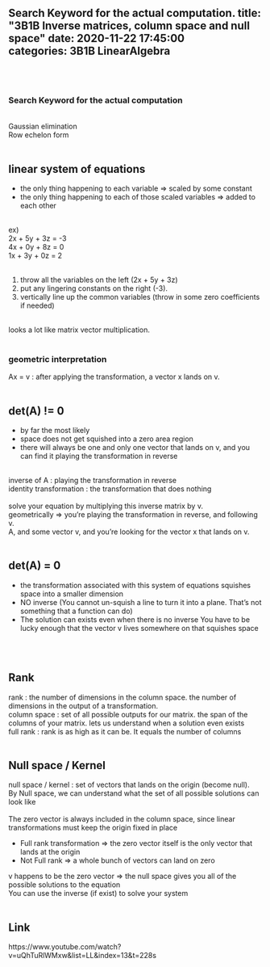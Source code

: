 Search Keyword for the actual computation. 
title: "3B1B Inverse matrices, column space and null space"	
date: 2020-11-22 17:45:00	
categories: 3B1B LinearAlgebra
---	
<br>
<br>

<h3>Search Keyword for the actual computation</h3>
<br>
Gaussian elimination <br>
Row echelon form
<br>
<br>
<h2>linear system of equations </h2>
<ul>
  <li> the only thing happening to each variable => scaled by some constant </li>
  <li> the only thing happening to each of those scaled variables => added to each other</li> 
</ul>
<br>
ex)<br> 
2x + 5y + 3z = -3 <br>
4x + 0y + 8z = 0 <br>
1x + 3y + 0z = 2 <br>
<br>
<ol>
  <li>throw all the variables on the left (2x + 5y + 3z)</li>
  <li>put any lingering constants on the right (-3). </li>
  <li>vertically line up the common variables (throw in some zero coefficients if needed)</li>
</ol>
<br>
looks a lot like matrix vector multiplication. 
<br>
<br>
<h3> geometric interpretation </h3>
Ax = v : after applying the transformation, a vector x lands on v. 
<br>
<br>
<h2>det(A) != 0</h2>
<ul>
  <li> by far the most likely</li>
  <li> space does not get squished into a zero area region</li>
  <li> there will always be one and only one vector that lands on v, and you can find it playing the transformation in reverse</li>
</ul>
<br>
inverse of A : playing the transformation in reverse <br> 
identity transformation : the transformation that does nothing <br>
<br>
solve your equation by multiplying this inverse matrix by v. <br>
geometrically => you’re playing the transformation in reverse, and following v. <br>
A, and some vector v, and you’re looking for the vector x that lands on v.
<br>
<br>
<h2>det(A) = 0</h2>
<ul>
  <li>the transformation associated with this system of equations squishes space into a smaller dimension </li>
  <li>NO inverse (You cannot un-squish a line to turn it into a plane. That’s not something that a function can do) </li>
  <li>The solution can exists even when there is no inverse You have to be lucky enough that the vector v lives somewhere on that  squishes space </li>
</ul>
<br>
<br>
<h2>Rank</h2>
rank : the number of dimensions in the column space. the number of dimensions in the output of a transformation. <br>
column space : set of all possible outputs for our matrix. the span of the columns of your matrix.  lets us understand when a solution even exists <br>
full rank :  rank is as high as it can be. It equals the number of columns 
<br>
<br>
<h2>Null space / Kernel</h2> 
null space / kernel : set of vectors that lands on the origin (become null). <br>
By Null space, we can understand what the set of all possible solutions can look like<br>
<br>
The zero vector is always included in the column space, since linear transformations must keep the origin fixed in place<br>
<ul>
  <li> Full rank transformation  => the zero vector itself is the only vector that lands at the origin </li>
  <li> Not Full rank => a whole bunch of vectors can land on zero </li>
</ul>
v happens to be the zero vector => the null space gives you all of the possible solutions to the equation <br>
You can use the inverse (if exist) to solve your system
<br>
<br>
<h2>Link</h2>
https://www.youtube.com/watch?v=uQhTuRlWMxw&list=LL&index=13&t=228s
